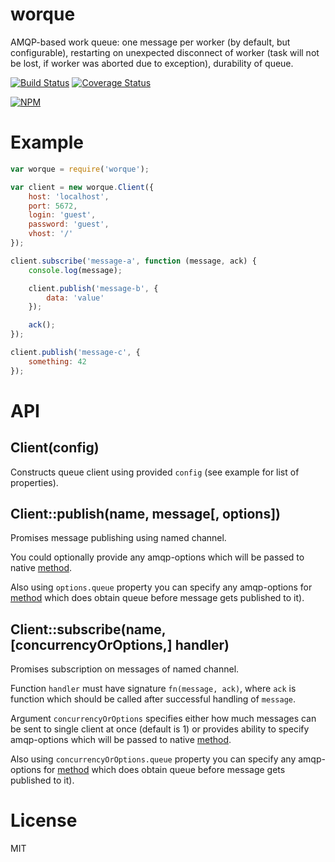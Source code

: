 # worque

AMQP-based work queue: one message per worker (by default, but configurable), restarting on unexpected disconnect of worker (task will not be lost, if worker was aborted due to exception), durability of queue.

[![Build Status](https://secure.travis-ci.org/titarenko/worque.png?branch=master)](https://travis-ci.org/titarenko/worque) [![Coverage Status](https://coveralls.io/repos/titarenko/worque/badge.png)](https://coveralls.io/r/titarenko/worque)

[![NPM](https://nodei.co/npm/worque.png?downloads=true&stars=true)](https://nodei.co/npm/worque/)

# Example

```js
var worque = require('worque');

var client = new worque.Client({
	host: 'localhost',
	port: 5672,
	login: 'guest',
	password: 'guest',
	vhost: '/'
});

client.subscribe('message-a', function (message, ack) {
	console.log(message);

	client.publish('message-b', {
		data: 'value'
	});

	ack();
});

client.publish('message-c', {
	something: 42
});
```

# API

## Client(config)

Constructs queue client using provided `config` (see example for list of properties).

## Client::publish(name, message[, options])

Promises message publishing using named channel.

You could optionally provide any amqp-options which will be passed to native [method](https://github.com/postwait/node-amqp#connectionpublishroutingkey-body-options-callback).

Also using `options.queue` property you can specify any amqp-options for [method](https://github.com/postwait/node-amqp#connectionqueuename-options-opencallback) which does obtain queue before message gets published to it).

## Client::subscribe(name, [concurrencyOrOptions,] handler)

Promises subscription on messages of named channel.

Function `handler` must have signature `fn(message, ack)`, where `ack` is function which should be called after successful handling of `message`. 

Argument `concurrencyOrOptions` specifies either how much messages can be sent to single client at once (default is 1) or provides ability to specify amqp-options which will be passed to native [method](https://github.com/postwait/node-amqp#queuesubscribeoptions-listener).

Also using `concurrencyOrOptions.queue` property you can specify any amqp-options for [method](https://github.com/postwait/node-amqp#connectionqueuename-options-opencallback) which does obtain queue before message gets published to it).

# License

MIT

